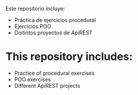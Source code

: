 Este repositorio incluye:

- Práctica de ejercicios procedural
- Ejercicios POO
- Distintos proyectos de ApiREST

# This repository includes:

- Practice of procedural exercises
- POO exercises
- Different ApiREST projects
 
